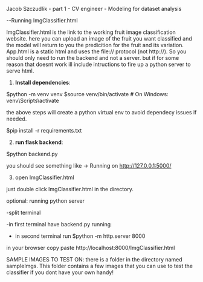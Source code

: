 Jacob Szczudlik - part 1 - CV engineer - Modeling for dataset analysis

--Running ImgClassifier.html

ImgClassifier.html is the link to the working fruit image classification website. here you can upload an image of the fruit you want classified and the model will return to you the predicition for the fruit and its variation. App.html is a static html and uses the file:// protocol (not http://). So you should only need to run the backend and not a server. but if for some reason that doesnt work ill include intructions to fire up a python server to serve html. 


1. **Install dependencies**:

$python -m venv venv
$source venv/bin/activate  # On Windows: venv\Scripts\activate  

the above steps will create a python virtual env to avoid dependecy issues if needed.



$pip install -r requirements.txt


2. **run flask backend**:

$python backend.py

 you should see something like  -> Running on http://127.0.0.1:5000/

3. open ImgClassifier.html
   
just double click ImgClassifier.html in the directory.





optional: running python server

-split terminal

-in first terminal have backend.py running

- in second terminal run $python -m http.server 8000

in your browser copy paste http://localhost:8000/ImgClassifier.html



SAMPLE IMAGES TO TEST ON:
there is a folder in the directory named sampleImgs. This folder contains a few images that you can use to test the classifier if you dont have your own handy! 








